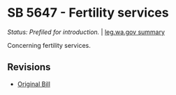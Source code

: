 # SB 5647 - Fertility services
*Status: Prefiled for introduction.* | [leg.wa.gov summary](https://app.leg.wa.gov/billsummary?BillNumber=5647&Year=2021)

Concerning fertility services.

## Revisions
* [Original Bill](1/)